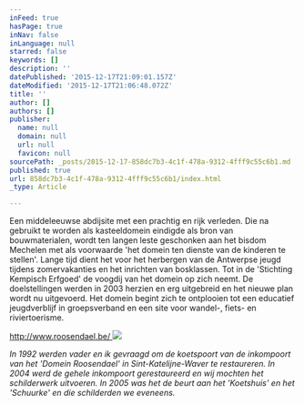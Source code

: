 ```yaml
---
inFeed: true
hasPage: true
inNav: false
inLanguage: null
starred: false
keywords: []
description: ''
datePublished: '2015-12-17T21:09:01.157Z'
dateModified: '2015-12-17T21:06:48.072Z'
title: ''
author: []
authors: []
publisher:
  name: null
  domain: null
  url: null
  favicon: null
sourcePath: _posts/2015-12-17-858dc7b3-4c1f-478a-9312-4fff9c55c6b1.md
published: true
url: 858dc7b3-4c1f-478a-9312-4fff9c55c6b1/index.html
_type: Article

---
```

Een middeleeuwse abdijsite met een prachtig en rijk verleden. Die na gebruikt te worden als kasteeldomein eindigde als bron van bouwmaterialen, wordt ten langen leste geschonken aan het bisdom Mechelen met als voorwaarde 'het domein ten dienste van de kinderen te stellen'. Lange tijd dient het voor het herbergen van de Antwerpse jeugd tijdens zomervakanties en het inrichten van bosklassen. Tot in de 'Stichting Kempisch Erfgoed' de voogdij van het domein op zich neemt. De doelstellingen werden in 2003 herzien en erg uitgebreid en het nieuwe plan wordt nu uitgevoerd. Het domein begint zich te ontplooien tot een educatief jeugdverblijf in groepsverband en een site voor wandel-, fiets- en riviertoerisme. 

[http://www.roosendael.be/ ][0]
![](https://the-grid-user-content.s3-us-west-2.amazonaws.com/17253fd2-920b-4e79-9467-4b8b4cb98fd4.gif)

_In 1992 werden vader en ik gevraagd om de koetspoort van de inkompoort van het 'Domein Roosendael' in Sint-Katelijne-Waver te restaureren. In 2004 werd de gehele inkompoort gerestaureerd en wij mochten het schilderwerk uitvoeren. In 2005 was het de beurt aan het 'Koetshuis' en het 'Schuurke' en die schilderden we eveneens._

[0]: http://www.roosendael.be/